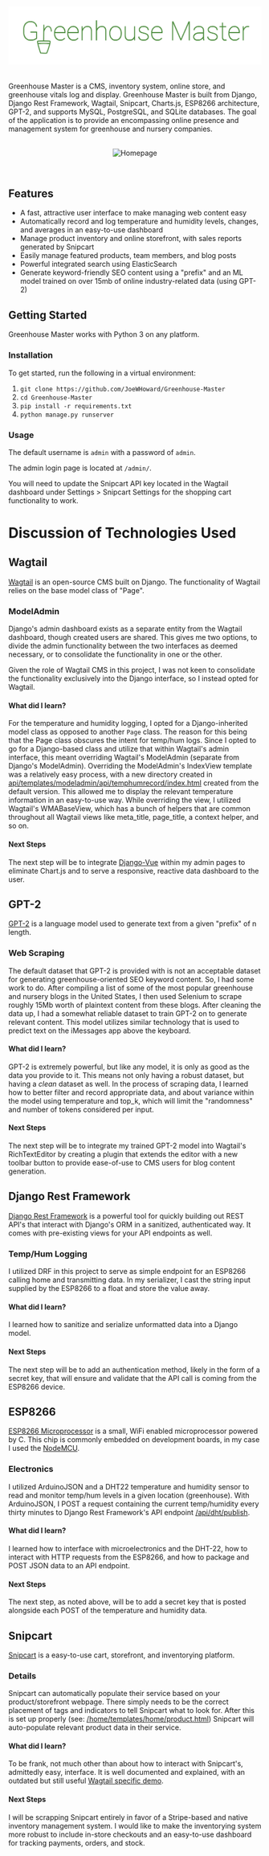 <p align="center"><img src="docs/logo.png" alt="Greenhouse Master"></p>
<br>
Greenhouse Master is a CMS, inventory system, online store, and greenhouse vitals log and display.  
Greenhouse Master is built from Django, Django Rest Framework, Wagtail, Snipcart, Charts.js, ESP8266 architecture, GPT-2, and supports MySQL, PostgreSQL, and SQLite databases.  The goal of the application is to provide an encompassing online presence and management system for greenhouse and nursery companies.
<br><br>
<p align="center"><img src="docs/homepage.png" alt="Homepage"></p>
<br>

## Features
* A fast, attractive user interface to make managing web content easy
* Automatically record and log temperature and humidity levels, changes, and averages in an easy-to-use dashboard
* Manage product inventory and online storefront, with sales reports generated by Snipcart
* Easily manage featured products, team members, and blog posts
* Powerful integrated search using ElasticSearch
* Generate keyword-friendly SEO content using a "prefix" and an ML model trained on over 15mb of online industry-related data (using GPT-2)


## Getting Started
Greenhouse Master works with Python 3 on any platform.
### Installation
To get started, run the following in a virtual environment:
1. `git clone https://github.com/JoeWHoward/Greenhouse-Master`
2. `cd Greenhouse-Master`
3. `pip install -r requirements.txt`
4. `python manage.py runserver`

### Usage
The default username is `admin` with a password of `admin`.

The admin login page is located at `/admin/`.

You will need to update the Snipcart API key located in the Wagtail dashboard under Settings > Snipcart Settings for the shopping cart functionality to work.

# Discussion of Technologies Used
## Wagtail
[Wagtail](https://github.com/wagtail/wagtail) is an open-source CMS built on Django.  The functionality of Wagtail relies on the base model class of "Page".
### ModelAdmin
Django's admin dashboard exists as a separate entity from the Wagtail dashboard, though created users are shared.  This gives me two options, to divide the admin functionality between the two interfaces as deemed necessary, or to consolidate the functionality in one or the other.

Given the role of Wagtail CMS in this project, I was not keen to consolidate the functionality exclusively into the Django interface, so I instead opted for Wagtail.
#### What did I learn?
For the temperature and humidity logging, I opted for a Django-inherited model class as opposed to another `Page` class.  The reason for this being that the Page class obscures the intent for temp/hum logs.  Since I opted to go for a Django-based class and utilize that within Wagtail's admin interface, this meant overriding Wagtail's ModelAdmin (separate from Django's ModelAdmin).  Overriding the ModelAdmin's IndexView template was a relatively easy process, with a new directory created in [api/templates/modeladmin/api/temphumrecord/index.html](https://github.com/JoeWHoward/Greenhouse-Master/blob/master/api/templates/modeladmin/api/temphumrecord/index.html) created from the default version.  This allowed me to display the relevant temperature information in an easy-to-use way.  While overriding the view, I utilized Wagtail's WMABaseView, which has a bunch of helpers that are common throughout all Wagtail views like meta_title, page_title, a context helper, and so on.
#### Next Steps
The next step will be to integrate [Django-Vue](https://github.com/maximdeclercq/django-vue) within my admin pages to eliminate Chart.js and to serve a responsive, reactive data dashboard to the user.

## GPT-2
[GPT-2](https://github.com/openai/gpt-2) is a language model used to generate text from a given "prefix" of n length.
### Web Scraping
The default dataset that GPT-2 is provided with is not an acceptable dataset for generating greenhouse-oriented SEO keyword content.  So, I had some work to do.  After compiling a list of some of the most popular greenhouse and nursery blogs in the United States, I then used Selenium to scrape roughly 15Mb worth of plaintext content from these blogs.  After cleaning the data up, I had a somewhat reliable dataset to train GPT-2 on to generate relevant content.  This model utilizes similar technology that is used to predict text on the iMessages app above the keyboard.
#### What did I learn?
GPT-2 is extremely powerful, but like any model, it is only as good as the data you provide to it.  This means not only having a robust dataset, but having a *clean* dataset as well.  In the process of scraping data, I learned how to better filter and record appropriate data, and about variance within the model using temperature and top_k, which will limit the "randomness" and number of tokens considered per input.
#### Next Steps
The next step will be to integrate my trained GPT-2 model into Wagtail's RichTextEditor by creating a plugin that extends the editor with a new toolbar button to provide ease-of-use to CMS users for blog content generation.

## Django Rest Framework
[Django Rest Framework](https://github.com/encode/django-rest-framework) is a powerful tool for quickly building out REST API's that interact with Django's ORM in a sanitized, authenticated way.  It comes with pre-existing views for your API endpoints as well.
### Temp/Hum Logging
I utilized DRF in this project to serve as simple endpoint for an ESP8266 calling home and transmitting data.  In my serializer, I cast the string input supplied by the ESP8266 to a float and store the value away.
#### What did I learn?
I learned how to sanitize and serialize unformatted data into a Django model.
#### Next Steps
The next step will be to add an authentication method, likely in the form of a secret key, that will ensure and validate that the API call is coming from the ESP8266 device.

## ESP8266
[ESP8266 Microprocessor](https://github.com/esp8266/Arduino) is a small, WiFi enabled microprocessor powered by C.  This chip is commonly embedded on development boards, in my case I used the [NodeMCU](https://github.com/nodemcu/nodemcu-firmware).
### Electronics
I utilized ArduinoJSON and a DHT22 temperature and humidity sensor to read and monitor temp/hum levels in a given location (greenhouse).  With ArduinoJSON, I POST a request containing the current temp/humidity every thirty minutes to Django Rest Framework's API endpoint [/api/dht/publish](https://github.com/JoeWHoward/Greenhouse-Master/blob/master/api/serializers.py).
#### What did I learn?
I learned how to interface with microelectronics and the DHT-22, how to interact with HTTP requests from the ESP8266, and how to package and POST JSON data to an API endpoint.
#### Next Steps
The next step, as noted above, will be to add a secret key that is posted alongside each POST of the temperature and humidity data.

## Snipcart
[Snipcart](https://snipcart.com) is a easy-to-use cart, storefront, and inventorying platform.
### Details
Snipcart can automatically populate their service based on your product/storefront webpage.  There simply needs to be the correct placement of tags and indicators to tell Snipcart what to look for.  After this is set up properly (see:  [/home/templates/home/product.html](https://github.com/JoeWHoward/Greenhouse-Master/blob/master/home/templates/home/product.html)) Snipcart will auto-populate relevant product data in their service.
#### What did I learn?
To be frank, not much other than about how to interact with Snipcart's, admittedly easy, interface.  It is well documented and explained, with an outdated but still useful [Wagtail specific demo](https://snipcart.com/blog/django-ecommerce-tutorial-wagtail-cms).
#### Next Steps
I will be scrapping Snipcart entirely in favor of a Stripe-based and native inventory management system.  I would like to make the inventorying system more robust to include in-store checkouts and an easy-to-use dashboard for tracking payments, orders, and stock.
